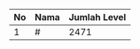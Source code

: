 | No | Nama            | Jumlah Level |
|----|-----------------|--------------|
| 1  | #    |    2471        |
